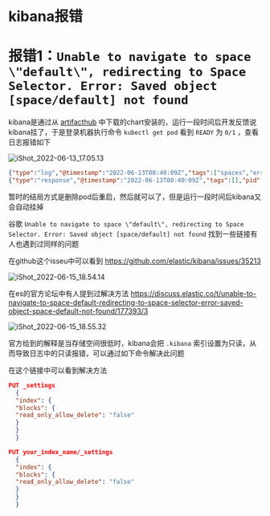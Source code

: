 # kibana报错

# 报错1：`Unable to navigate to space \"default\", redirecting to Space Selector. Error: Saved object [space/default] not found`



kibana是通过从 [artifacthub](https://artifacthub.io/)  中下载的chart安装的，运行一段时间后开发反馈说kibana挂了，于是登录机器执行命令 `kubectl get pod` 看到 `READY` 为 `0/1` ，查看日志报错如下

![iShot_2022-06-13_17.05.13](https://gitea.pptfz.cn/pptfz/picgo-images/raw/branch/master/img/iShot_2022-06-13_17.05.13.png)

```json
{"type":"log","@timestamp":"2022-06-13T08:40:09Z","tags":["spaces","error"],"pid":1,"message":"Unable to navigate to space \"default\", redirecting to Space Selector. Error: Saved object [space/default] not found"}
{"type":"response","@timestamp":"2022-06-13T08:40:09Z","tags":[],"pid":1,"method":"get","statusCode":302,"req":{"url":"/app/kibana","method":"get","headers":{"user-agent":"curl/7.29.0","host":"localhost:5601","accept":"*/*"},"remoteAddress":"127.0.0.1","userAgent":"127.0.0.1"},"res":{"statusCode":302,"responseTime":1,"contentLength":9},"message":"GET /app/kibana 302 1ms - 9.0B"}
```



暂时的结局方式是删除pod后重启，然后就可以了，但是运行一段时间后kibana又会自动挂掉

谷歌 `Unable to navigate to space \"default\", redirecting to Space Selector. Error: Saved object [space/default] not found` 找到一些链接有人也遇到过同样的问题

在github这个isseu中可以看到 https://github.com/elastic/kibana/issues/35213

![iShot_2022-06-15_18.54.14](https://gitea.pptfz.cn/pptfz/picgo-images/raw/branch/master/img/iShot_2022-06-15_18.54.14.png)



在es的官方论坛中有人提到过解决方法 https://discuss.elastic.co/t/unable-to-navigate-to-space-default-redirecting-to-space-selector-error-saved-object-space-default-not-found/177393/3

![iShot_2022-06-15_18.55.32](https://gitea.pptfz.cn/pptfz/picgo-images/raw/branch/master/img/iShot_2022-06-15_18.55.32.png)





官方给到的解释是当存储空间很低时，kibana会把 `.kibana` 索引设置为只读，从而导致日志中的只读报错，可以通过如下命令解决此问题



在这个链接中可以看到解决方法[](https://discuss.elastic.co/t/forbidden-12-index-read-only-allow-delete-api/110282/2?u=larry_gregory)



```json
PUT _settings
  {
  "index": {
  "blocks": {
  "read_only_allow_delete": "false"
  }
  }
  }
```



```json
PUT your_index_name/_settings
  {
  "index": {
  "blocks": {
  "read_only_allow_delete": "false"
  }
  }
  }
```



